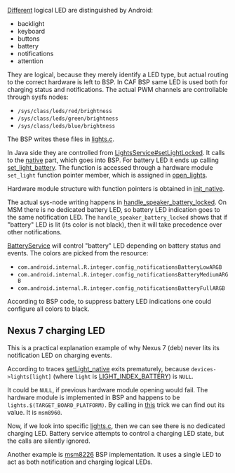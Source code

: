 [Different](http://androidxref.com/6.0.0_r1/xref/hardware/libhardware/include/hardware/lights.h#33) logical LED are distinguished by Android:

* backlight
* keyboard
* buttons
* battery
* notifications
* attention

They are logical, because they merely identify a LED type, but actual routing to the correct hardware is left to BSP. In CAF BSP same LED is used both for charging status and notifications. The actual PWM channels are controllable through sysfs nodes:

* `/sys/class/leds/red/brightness`
* `/sys/class/leds/green/brightness`
* `/sys/class/leds/blue/brightness`

The BSP writes these files in [lights.c](http://androidxref.com/6.0.0_r1/xref/hardware/qcom/display/msm8226/liblight/lights.c).

 In Java side they
are controlled from [LightsService#setLightLocked](http://androidxref.com/6.0.0_r1/xref/frameworks/base/services/core/java/com/android/server/lights/LightsService.java#96).
It calls to the [native](http://androidxref.com/6.0.0_r1/xref/frameworks/base/services/core/jni/com_android_server_lights_LightsService.cpp#106) part,
which goes into BSP. For battery LED it ends up calling
[set_light_battery](http://androidxref.com/6.0.0_r1/xref/hardware/qcom/display/msm8226/liblight/lights.c#set_light_battery).
The function is accessed through a hardware module `set_light` function pointer
member, which is assigned in [open_lights](http://androidxref.com/6.0.0_r1/xref/hardware/qcom/display/msm8226/liblight/lights.c#271).

Hardware module structure with function pointers is obtained in [init_native](http://androidxref.com/6.0.0_r1/xref/frameworks/base/services/core/jni/com_android_server_lights_LightsService.cpp#63).

The actual sys-node writing happens in [handle_speaker_battery_locked](http://androidxref.com/6.0.0_r1/xref/frameworks/base/services/core/jni/com_android_server_lights_LightsService.cpp#63).
On MSM there is no dedicated battery LED, so battery LED indication goes to the
same notification LED. The `handle_speaker_battery_locked` shows that if "battery"
LED is lit (its color is not black), then it will take precedence over other
notifications.

[BatteryService](http://androidxref.com/6.0.0_r1/xref/frameworks/base/services/core/java/com/android/server/BatteryService.java#741)
will control "battery" LED depending on battery status and events. The colors are
picked from the resource:

* `com.android.internal.R.integer.config_notificationsBatteryLowARGB`
* `com.android.internal.R.integer.config_notificationsBatteryMediumARGB`
* `com.android.internal.R.integer.config_notificationsBatteryFullARGB`

According to BSP code, to suppress battery LED indications one could configure all colors to black.

## Nexus 7 charging LED

This is a practical explanation example of why Nexus 7 (deb) never lits its notification LED on charging events.

According to traces [setLight_native](http://androidxref.com/6.0.0_r1/xref/frameworks/base/services/core/jni/com_android_server_lights_LightsService.cpp#106) exits prematurely, because `devices->lights[light]` (where `light` is [LIGHT_INDEX_BATTERY](http://androidxref.com/6.0.0_r1/xref/frameworks/base/services/core/jni/com_android_server_lights_LightsService.cpp#39)) is `NULL`.

It could be `NULL`, if previous hardware module opening would fail. The hardware module is implemented in BSP and happens to be `lights.$(TARGET_BOARD_PLATFORM)`. By calling in [this](android-build-system/hmm-commands/get-build-var) trick we can find out its value. It is `msm8960`.

Now, if we look into specific [lights.c](http://androidxref.com/6.0.0_r1/xref/hardware/qcom/display/msm8960/liblight/lights.c#284), then we can see there is no dedicated charging LED. Battery service attempts to control a charging LED state, but the calls are silently ignored.

Another example is [msm8226](http://androidxref.com/6.0.0_r1/xref/hardware/qcom/display/msm8226/liblight/lights.c#271) BSP implementation. It uses a single LED to act as both notification and charging logical LEDs.